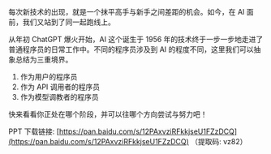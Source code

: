 每次新技术的出现，就是一个抹平高手与新手之间差距的机会。如今，在 AI 面前，我们又站到了同一起跑线上。

从年初 ChatGPT 爆火开始，AI 这个诞生于 1956 年的技术终于一步一步地走进了普通程序员的日常工作中。不同的程序员涉及到 AI 的程度不同，这里我们可以抽象总结为三重境界。

1. 作为用户的程序员
2. 作为 API 调用者的程序员
3. 作为模型调教者的程序员

快来看看你正处在哪个阶段，并可以往哪个方向尝试与努力吧！

PPT 下载链接: [https://pan.baidu.com/s/12PAxvziRFkkjseU1FZzDCQ](https://pan.baidu.com/s/12PAxvziRFkkjseU1FZzDCQ) （提取码: vz82）
